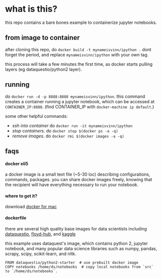 # what is this?
this repo contains a bare bones example to containerize jupyter notebooks.

## from image to container
after cloning this repo, do `docker build -t mynameisvinn/ipython .` dont forget the period, and replace `mynameisvinn/ipython` with your own tag.

this process will take a few minutes the first time, as docker starts pulling layers (eg dataquestio/python2 layer).

## running
do `docker run -d -p 8888:8888 mynameisvinn/ipython`. this command creates a container running a jupyter notebook, which can be accessed at `CONTAINER_IP:8888`. (find CONTAINER_IP with `docker-machine ip default`.)

some other helpful commands:
* *ssh into container* do `docker run -it mynameisvinn/ipython`
* *stop containers*. do `docker stop $(docker ps -a -q)`
* *remove images*. do `docker rmi $(docker images -a -q)`

## faqs
#### docker eli5
a docker image is a small text file (~5-30 loc) describing configurations, commands, packages. you can share docker images freely, knowing that the recipient will have everything necessary to run your notebook.

#### where to get it?
download [docker for mac](https://docs.docker.com/docker-for-mac/install/)

#### dockerfile
there are several high quality base images for data scientists including [dataquestio](https://hub.docker.com/r/dataquestio/python2-starter/), [floyd-hub](https://github.com/floydhub), and [kaggle](https://github.com/Kaggle/docker-python)

this example uses dataquest's image, which contains python 2, jupyter notebook, and many popular data science libraries such as numpy, pandas, scrapy, scipy, scikit-learn, and nltk.
```
FROM dataquestio/python2-starter  # use prebuilt docker image
COPY notebooks /home/ds/notebooks  # copy local notebooks from `src` to `/home/ds/notebooks`.
```


